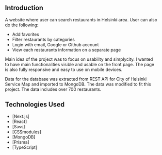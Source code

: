 ## Introduction

A website where user can search restaurants in Helsinki area. User can also do the following:

- Add favorites
- Filter restaurants by categories
- Login with email, Google or Github account
- View each restaurants information on a separate page

Main idea of the project was to focus on usability and simplycity. I wanted to have main functionalities visible and usable on the front page. The page is also fully responsive and easy to use on mobile devices. 

Data for the database was extracted from REST API for City of Helsinki Service Map and imported to MongoDB. The data was modified to fit this project. The data includes over 700 restaurants.

## Technologies Used

- [Next.js]
- [React]
- [Sass]
- [CSSmodules]
- [MongoDB]
- [Prisma]
- [TypeScript]




